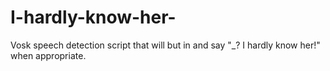 # I-hardly-know-her-
Vosk speech detection script that will but in and say "_? I hardly know her!" when appropriate.
